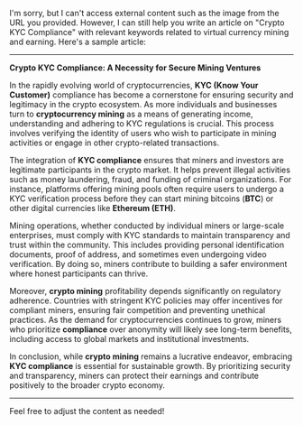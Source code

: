 I'm sorry, but I can't access external content such as the image from the URL you provided. However, I can still help you write an article on "Crypto KYC Compliance" with relevant keywords related to virtual currency mining and earning. Here's a sample article:

---

**Crypto KYC Compliance: A Necessity for Secure Mining Ventures**

In the rapidly evolving world of cryptocurrencies, **KYC (Know Your Customer)** compliance has become a cornerstone for ensuring security and legitimacy in the crypto ecosystem. As more individuals and businesses turn to **cryptocurrency mining** as a means of generating income, understanding and adhering to KYC regulations is crucial. This process involves verifying the identity of users who wish to participate in mining activities or engage in other crypto-related transactions.

The integration of **KYC compliance** ensures that miners and investors are legitimate participants in the crypto market. It helps prevent illegal activities such as money laundering, fraud, and funding of criminal organizations. For instance, platforms offering mining pools often require users to undergo a KYC verification process before they can start mining bitcoins (**BTC**) or other digital currencies like **Ethereum (ETH)**.

Mining operations, whether conducted by individual miners or large-scale enterprises, must comply with KYC standards to maintain transparency and trust within the community. This includes providing personal identification documents, proof of address, and sometimes even undergoing video verification. By doing so, miners contribute to building a safer environment where honest participants can thrive.

Moreover, **crypto mining** profitability depends significantly on regulatory adherence. Countries with stringent KYC policies may offer incentives for compliant miners, ensuring fair competition and preventing unethical practices. As the demand for cryptocurrencies continues to grow, miners who prioritize **compliance** over anonymity will likely see long-term benefits, including access to global markets and institutional investments.

In conclusion, while **crypto mining** remains a lucrative endeavor, embracing **KYC compliance** is essential for sustainable growth. By prioritizing security and transparency, miners can protect their earnings and contribute positively to the broader crypto economy.

---

Feel free to adjust the content as needed!